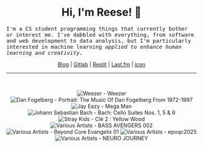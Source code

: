 <h1 align="center">Hi, I'm Reese! 👋</h1>

<p><samp>I'm a CS student programming things that currently bother or interest me. I've dabbled with everything, from software and web development to data analysis, but I'm particularly interested in machine learning <i>applied to enhance human learning and creativity.</i></p></samp>

<p align="center">
 <a href="https://renys.dev">Blog</a> | <a href="https://gitlab.com/renys">Gitlab</a> | <a href="https://replit.com/@renys">Replit</a> | <a href="https://last.fm/user/i-dle">Last.fm</a> | <a href="https://picrew.me/en/image_maker/1453974">icon</a>
</p>

<hr class="dotted">
<br>
<!-- lastfm -->
<p align="center"><img src="https://lastfm.freetls.fastly.net/i/u/64s/82dea2ae26de9b443208cf21358c876f.jpg" title="Weezer - Weezer"> <img src="https://lastfm.freetls.fastly.net/i/u/64s/e680ded08cdc4651c69e3dcf7c4e21f6.jpg" title="Dan Fogelberg - Portrait: The Music Of Dan Fogelberg From 1972-1997"> <img src="https://lastfm.freetls.fastly.net/i/u/64s/1305b6fbaf874b12e838db1d874dc694.jpg" title="Jay Eazy - Mega Man"> <img src="https://lastfm.freetls.fastly.net/i/u/64s/46d155ddf9c8a4bcff2dc64eddd07386.jpg" title="Johann Sebastian Bach - Bach: Cello Suites Nos. 1, 5 & 6"> <img src="https://lastfm.freetls.fastly.net/i/u/64s/59e24c26db7af6c363d177e73b97014e.jpg" title="Stray Kids - Clé 2 : Yellow Wood"> <img src="https://lastfm.freetls.fastly.net/i/u/64s/b8d75d6802a45e738b53f0a14f9c73d1.jpg" title="Various Artists - BASS AVENGERS 002"> <img src="https://lastfm.freetls.fastly.net/i/u/64s/af5e9dacaece8ff1fbbdc7bac249bccc.jpg" title="Various Artists - Beyond Core Evangelix 01"> <img src="https://lastfm.freetls.fastly.net/i/u/64s/539091e1d2570f8994b29955ccf08bad.jpg" title="Various Artists - epoqc2025"> <img src="https://lastfm.freetls.fastly.net/i/u/64s/99e1edf29db05144c32250eff6586174.jpg" title="Various Artists - NEURO JOURNEY"> </p>
